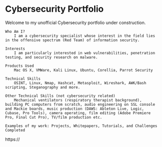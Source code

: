 # Cybersecurity Portfolio

Welcome to my unofficial Cybersecurity portfolio under construction. 

    Who Am I?
        I am a cybersecurity specialist whose interest in the field lies in the offensive spectrum (Red Team) of information security. 

    Interests
        I am particularly interested in web vulnerabilities, penetration testing, and security research on malware.

    Products Used
        Mac OS X, VMWare, Kali Linux, Ubuntu, Corellia, Parrot Security

    Technical Skills
        OSINT, Linux, Nmap, Hashcat, Metasploit, Wireshark, AWK/Bash scripting, Steganography and more.

    Other Technical Skills (not cybersecurity related)
        Mechanical ventilators (respiratory therapist background), building PC computers from scratch, audio engineering on SSL console and Mackie boards, music production (DAWS: Ableton Live, Logic, Cubase, Pro Tools), camera operating, film editing (Adobe Premiere Pro, Final Cut Pro), TV/film production etc.

    Examples of my work: Projects, Whitepapers, Tutorials, and Challenges Completed
https://